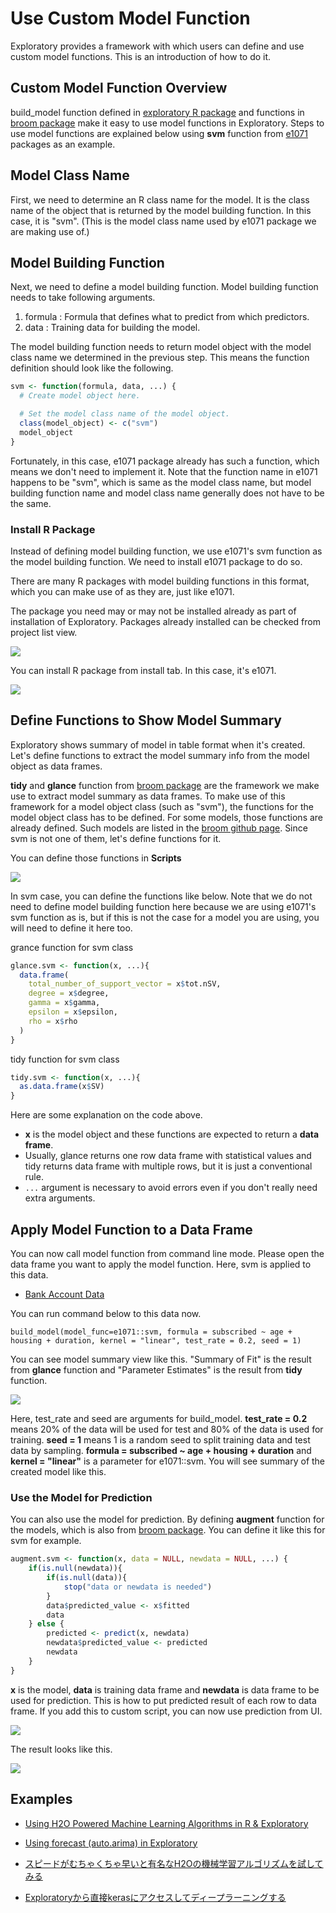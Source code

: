 # Use Custom Model Function

Exploratory provides a framework with which users can define and use custom model functions. This is an introduction of how to do it.

## Custom Model Function Overview

build_model function defined in [exploratory R package](https://github.com/exploratory-io/exploratory_func) and functions in [broom package](https://github.com/tidyverse/broom) make it easy to use model functions in Exploratory.
Steps to use model functions are explained below using **svm** function from [e1071](https://github.com/cran/e1071) packages as an example.

## Model Class Name
First, we need to determine an R class name for the model. It is the class name of the object that is returned by the model building function. In this case, it is "svm". (This is the model class name used by e1071 package we are making use of.)

## Model Building Function
Next, we need to define a model building function.
Model building function needs to take following arguments.

1. formula : Formula that defines what to predict from which predictors.
2. data : Training data for building the model.

The model building function needs to return model object with the model class name we determined in the previous step.
This means the function definition should look like the following.

``` r
svm <- function(formula, data, ...) {
  # Create model object here.

  # Set the model class name of the model object.
  class(model_object) <- c("svm")
  model_object
}
```

Fortunately, in this case, e1071 package already has such a function, which means we don't need to implement it.
Note that the function name in e1071 happens to be "svm", which is same as the model class name, but model building function name and model class name generally does not have to be the same.

### Install R Package

Instead of defining model building function, we use e1071's svm function as the model building function.
We need to install e1071 package to do so.

There are many R packages with model building functions in this format, which you can make use of as they are, just like e1071.

The package you need may or may not be installed already as part of installation of Exploratory. Packages already installed can be checked from project list view.

![](import/images/installed_packages.png)

You can install R package from install tab. In this case, it's e1071.

![](import/images/install_package.png)

## Define Functions to Show Model Summary

Exploratory shows summary of model in table format when it's created. Let's define functions to extract the model summary info from the model object as data frames.

**tidy** and **glance** function from [broom package](https://github.com/tidyverse/broom) are the framework we make use to extract model summary as data frames. To make use of this framework for a model object class (such as "svm"), the functions for the model object class has to be defined. For some models, those functions are already defined. Such models are listed in the [broom github page](https://github.com/tidyverse/broom). Since svm is not one of them, let's define functions for it.

You can define those functions in **Scripts**

![](import/images/define_tidiers.png)

In svm case, you can define the functions like below.
Note that we do not need to define model building function here because we are using e1071's svm function as is, but if this is not the case for a model you are using, you will need to define it here too.

grance function for svm class
``` r
glance.svm <- function(x, ...){
  data.frame(
    total_number_of_support_vector = x$tot.nSV,
    degree = x$degree,
    gamma = x$gamma,
    epsilon = x$epsilon,
    rho = x$rho
  )
}
```

tidy function for svm class
``` r
tidy.svm <- function(x, ...){
  as.data.frame(x$SV)
}
```

Here are some explanation on the code above.

- **x** is the model object and these functions are expected to return a **data frame**.
- Usually, glance returns one row data frame with statistical values and tidy returns data frame with multiple rows, but it is just a conventional rule.
- `...` argument is necessary to avoid errors even if you don't really need extra arguments.

## Apply Model Function to a Data Frame

You can now call model function from command line mode. Please open the data frame you want to apply the model function. Here, svm is applied to this data.
- [Bank Account Data](https://exploratory.io/data/yosuke/7797836164735084)

You can run command below to this data now.

```
build_model(model_func=e1071::svm, formula = subscribed ~ age + housing + duration, kernel = "linear", test_rate = 0.2, seed = 1)
```

You can see model summary view like this. "Summary of Fit" is the result from **glance** function and "Parameter Estimates" is the result from **tidy** function.

![](import/images/model_result.png)

Here, test_rate and seed are arguments for build_model. __test_rate = 0.2__ means 20% of the data will be used for test and 80% of the data is used for training. __seed = 1__ means 1 is a random seed to split training data and test data by sampling. __formula = subscribed ~ age + housing + duration__ and __kernel = "linear"__ is a parameter for e1071::svm. You will see summary of the created model like this.

### Use the Model for Prediction

You can also use the model for prediction. By defining **augment** function for the models, which is also from [broom package](https://github.com/tidyverse/broom). You can define it like this for svm for example.

``` r
augment.svm <- function(x, data = NULL, newdata = NULL, ...) {
    if(is.null(newdata)){
        if(is.null(data)){
            stop("data or newdata is needed")
        }
        data$predicted_value <- x$fitted   
        data
    } else {
        predicted <- predict(x, newdata)
        newdata$predicted_value <- predicted
        newdata
    }
}
```

**x** is the model, **data** is training data frame and **newdata** is data frame to be used for prediction. This is how to put predicted result of each row to data frame. If you add this to custom script, you can now use prediction from UI.

![](import/images/prediction_ui.png)

The result looks like this.

![](import/images/prediction_result.png)


## Examples

- [Using H2O Powered Machine Learning Algorithms in R & Exploratory](https://exploratory.io/note/hideaki/1286757676531471)
- [Using forecast (auto.arima) in Exploratory](https://exploratory.io/note/hideaki/4704304894566822)

- [スピードがむちゃくちゃ早いと有名なH2Oの機械学習アルゴリズムを試してみる](https://exploratory.io/note/hideaki/4916189387404964)
- [Exploratoryから直接kerasにアクセスしてディープラーニングする](https://exploratory.io/note/hideaki/4993380142083807?cb=1506282912824)


